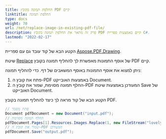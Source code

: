 ```yaml
---
title: החלפת תמונה בקובץ PDF קיים
linktitle: החלפת תמונה
type: docs
weight: 70
url: /net/replace-image-in-existing-pdf-file/
description: פרק זה מתאר את החלפת תמונה בקובץ PDF קיים באמצעות ספריית C#.
lastmod: "2022-02-17"
---
```

<script type="application/ld+json">
{
    "@context": "https://schema.org",
    "@type": "TechArticle",
    "headline": "החלפת תמונה בקובץ PDF קיים",
    "alternativeHeadline": "כיצד להחליף תמונה ב-PDF",
    "author": {
        "@type": "Person",
        "name":"Anastasiia Holub",
        "givenName": "Anastasiia",
        "familyName": "Holub",
        "url":"https://www.linkedin.com/in/anastasiia-holub-750430225/"
    },
    "genre": "יצירת מסמכי PDF",
    "keywords": "pdf, dotnet, החלפת תמונה ב-pdf",
    "wordcount": "302",
    "proficiencyLevel":"מתחיל",
    "publisher": {
        "@type": "Organization",
        "name": "צוות מסמכי Aspose.PDF",
        "url": "https://products.aspose.com/pdf",
        "logo": "https://www.aspose.cloud/templates/aspose/img/products/pdf/aspose_pdf-for-net.svg",
        "alternateName": "Aspose",
        "sameAs": [
            "https://facebook.com/aspose.pdf/",
            "https://twitter.com/asposepdf",
            "https://www.youtube.com/channel/UCmV9sEg_QWYPi6BJJs7ELOg/featured",
            "https://www.linkedin.com/company/aspose",
            "https://stackoverflow.com/questions/tagged/aspose",
            "https://aspose.quora.com/",
            "https://aspose.github.io/"
        ],
        "contactPoint": [
            {
                "@type": "ContactPoint",
                "telephone": "+1 903 306 1676",
                "contactType": "מכירות",
                "areaServed": "US",
                "availableLanguage": "en"
            },
            {
                "@type": "ContactPoint",
                "telephone": "+44 141 628 8900",
                "contactType": "מכירות",
                "areaServed": "GB",
                "availableLanguage": "en"
            },
            {
                "@type": "ContactPoint",
                "telephone": "+61 2 8006 6987",
                "contactType": "מכירות",
                "areaServed": "AU",
                "availableLanguage": "en"
            }
        ]
    },
    "url": "/net/replace-image-in-existing-pdf-file/",
    "mainEntityOfPage": {
        "@type": "WebPage",
        "@id": "/net/replace-image-in-existing-pdf-file/"
    },
    "dateModified": "2022-02-04",
    "description": "פרק זה מתאר את החלפת תמונה בקובץ PDF קיים באמצעות ספריית C#."
}
</script>
הקטע הבא של קוד עובד גם עם ספריית [Aspose.PDF.Drawing](/pdf/net/drawing/).

שיטת [Replace](https://reference.aspose.com/pdf/net/aspose.pdf/ximagecollection/methods/replace/index) של אוסף התמונות מאפשרת לך להחליף תמונה בקובץ PDF קיים.

ניתן למצוא את אוסף התמונות באוסף המשאבים של דף. כדי להחליף תמונה:

1. פתח את קובץ ה-PDF באמצעות האובייקט Document.
2. החלף תמונה מסוימת, שמור את קובץ ה-PDF המעודכן באמצעות שיטת Save של האובייקט Document.

הקטע הבא של קוד מראה לך כיצד להחליף תמונה בקובץ PDF.

```csharp
// פתח מסמך
Document pdfDocument = new Document("input.pdf");
// החלף תמונה מסוימת
pdfDocument.Pages[1].Resources.Images.Replace(1, new FileStream("lovely.jpg", FileMode.Open));
// שמור את קובץ ה-PDF המעודכן
pdfDocument.Save("output.pdf");
```

